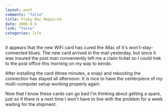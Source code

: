 ```yaml
--- 
layout: post
comments: "false"
title: Flaky Mac Repaired
date: 2006-8-5
link: "false"
categories: life
---
```

It appears that the new WiFi card has cured the iMac of it's won't-stay-connected blues. The new card arrived in the mail yesterday, but since it was insured the post man conveniently left me a claim ticket so I could trek to the post office this morning on my way to kendo.

After installing the card (three minutes, a snap) and rebooting the connection has stayed all afternoon. It is nice to have the centerpiece of my multi-computer setup working properly again.

Now that I know these cards can go bad I'm thinking about getting a spare, just so if there is a next time I won't have to live with the problem for a week waiting for the shipment.
